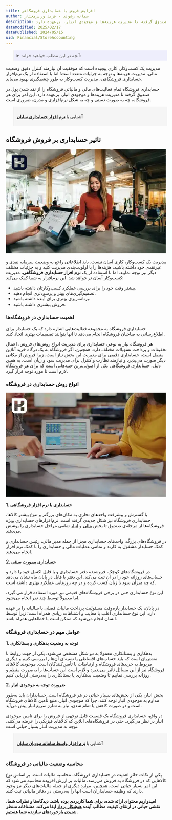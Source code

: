 ```yaml
---
title: افزایش فروش با حسابداری فروشگاهی
author: سمانه رشوند - فربد وزیرمختار
description: حسابداری فروشگاه تمام فعالیت‌های مالی و مالیاتی فروشگاه را از نقد شدن پول در صندوق گرفته تا مدیریت هزینه‌ها و موجودی انبار، برعهده دارد.
dateModified: 2025/02/17
datePublished: 2024/05/15
uid: Financial/StoreAccounting
---
```


<blockquote style="background-color:#eeeefc; padding:0.5rem">
<details>
   <summary>آنچه در این مطلب خواهید خواند:</summary>
  <ul>
    <li>تاثیر حسابداری بر فروش فروشگاه</li>
    <li>اهمیت حسابداری در فروشگاه‌ها</li>
    <li>انواع روش حسابداری در فروشگاه</li>
    <ul>
     <li>حسابداری با نرم افزار فروشگاهی</li>
     <li>حسابداری بصورت سنتی</li>
    </ul>
    <li>عوامل مهم در حسابداری فروشگاه</li>
    <li>محاسبه وضعیت مالیاتی در فروشگاه</li>
  </ul>
  </details>
</blockquote>

مدیریت یک کسب‌وکار، کاری پیچیده است که موفقیت آن نیازمند کنترل دقیق وضعیت مالی، مدیریت هزینه‌ها و توجه به جزئیات متعدد است؛ اما با استفاده از یک نرم‌افزار حسابداری فروشگاهی، مدیریت کسب‌وکار به طور چشمگیری بهبود می‌یابد.

حسابداری فروشگاه تمام فعالیت‌های مالی و مالیاتی فروشگاه را از نقد شدن پول در صندوق گرفته تا مدیریت هزینه‌ها و موجودی انبار، برعهده دارد. این امر برای هر فروشگاه، چه به صورت دستی و چه به شکل نرم‌افزاری و مدرن، ضروری است.

<blockquote style="background-color:#f5f5f5; padding:0.5rem">
<p><strong>آشنایی با <a href="https://www.hooshkar.com/Software/Sayan/Module/Accounting" target="_blank">نرم افزار حسابداری سایان</a></strong></p></blockquote>

## تاثیر حسابداری بر فروش فروشگاه

![تاثیر حسابداری بر فروش فروشگاه](./Images/TheImpactOfAccountingOnStoreSales.webp)

مدیریت یک کسب‌وکار، کاری آسان نیست. باید اطلاعاتی راجع به وضعیت سرمایه نقدی و غیرنقدی خود داشته باشید، هزینه‌ها را با اولویت‌بندی مدیریت کنید و به جزئیات مختلف دیگر نیز توجه نمایید. اما با استفاده از یک **نرم افزار حسابداری فروشگاهی**، مدیریت کسب‌وکار آسان تر خواهد شد. این نرم‌افزار به شما کمک می‌کند:

- بیشتر وقت خود را برای بررسی عملکرد کسب‌وکارتان داشته باشید.
- تصمیم‌گیری‌های بهتر و پرسودتری انجام دهید.
- برنامه‌ریزی بهتری برای آینده داشته باشید.
- فروش بیشتری داشته باشید.

### اهمیت حسابداری در فروشگاه‌ها

حسابداری فروشگاه به مجموعه فعالیت‌هایی اشاره دارد که یک حسابدار برای اطلاع‌رسانی به صاحبان فروشگاه انجام می‌دهد تا آنها بتوانند تصمیمات بهتری اتخاذ کنند.

هر فروشگاه نیاز به نوعی حسابداری برای مدیریت انواع روش‌های فروش، اعمال تخفیفات و پرداخت تسهیلات مختلف دارد. همچنین، اگر فروشگاه به یک درگاه خرید آنلاین متصل است، حسابداری دقیقی برای مدیریت این بخش نیاز است، زیرا فروش از مکانی دیگر صورت می‌پذیرد و نیازمند نظارت و کنترل برای مدیریت سود و زیان است. به همین دلیل، حسابداری فروشگاهی یکی از اصولی‌ترین جنبه‌هایی است که برای هر فروشگاه لازم است تا مورد توجه قرار گیرد.

### انواع روش حسابداری در فروشگاه

![انواع روش حسابداری فروشگاهی](./Images/StoreAccounting.webp)

**1.	حسابداری با نرم افزار فروشگاهی**

با گسترش و پیشرفت واحدهای تجاری به مکان‌های بزرگتر و تنوع بیشتر کالاها، حسابداری فروشگاه نیز شکل جدیدی گرفته است. نرم‌افزارهای حسابداری ویژه فروشگاه‌ها از مرحله‌ی صندوق تا بخش <a href="https://www.hooshkar.com/Software/Sayan" target="_blank">مالی</a> و <a href="https://www.hooshkar.com/Software/Sayan/Module/Inventory" target="_blank">انبار</a> تمامی مراحل حسابداری را پوشش می‌دهند.

در فروشگاه‌های بزرگ، واحدهای حسابداری مجزا از جمله مدیر مالی، رئیس حسابداری و کمک حسابدار مشغول به کارند و تمامی عملیات مالی و حسابداری را با کمک نرم افزار انجام می‌دهند.

**2.	حسابداری بصورت سنتی**

در فروشگاه‌های کوچک، فروشنده دفتر حسابداری و یا فایل اکسل خود را دارد و حساب‌های روزانه خود را در آن ثبت می‌کند. این دفتر یا فایل در پایان ماه نشان می‌دهد که چه میزان سود یا زیان کسب کرده و در چه روزهایی عملکرد بهتری داشته است. 

این نوع حسابداری حتی در برخی فروشگاه‌های قدیمی نیز مورد استفاده قرار می گیرد، اما معمولاً توسط چند نفر انجام می‌شود.

در پایان، یک حسابدار پاره‌وقت مسئولیت پرداخت مالیات فصلی یا سالیانه را بر عهده دارد. این نوع حسابداری اغلب با معایب و اشتباهات زیادی همراه است؛ زیرا توسط انسان انجام می‌شود که ممکن است با خطاهایی همراه باشد.

### عوامل مهم در حسابداری فروشگاه

**1. توجه به وضعیت بدهکاری و بستانکاری**

بدهکاری و بستانکاری معمولا به دو شکل مشخص می‌شود. یکی از جهت روابط با مشتریان است که باید حساب‌های اقساطی یا نسیه‌ای آن‌ها را بررسی کنیم و دیگری مربوط به خریدهای فروشگاه و ارتباطات با تأمین‌کنندگان است. موجودی کالاهای فروشگاه نیز از این مسائل تأثیر می‌پذیرد و لازم است این حساب‌ها را به‌صورت منظم و روزانه بررسی نماییم تا وضعیت بدهکاری یا بستانکاری را به‌درستی ارزیابی کنیم.

**2. ضرورت توجه به موجودی انبار**

بخش انبار، یکی از بخش‌های بسیار حیاتی در هر فروشگاه است. حسابداران باید به‌طور مداوم به موجودی انبار توجه کنند. چرا که موجودی انبار، منبع تأمین کالاهای فروشگاه است و در صورت کاهش یا تمام شدن، نیاز به شارژ سریع انبار پیش می‌آید. 

در واقع، حسابداری فروشگاه یک قسمت قابل توجهی از فروش را برای تامین موجودی انبار در نظر می‌گیرد. حتی در فروشگاه‌های آنلاین که کالاهای فیزیکی را عرضه می‌کنند، توجه به مدیریت انبار بسیار حیاتی است.

<blockquote style="background-color:#f5f5f5; padding:0.5rem">
<p><strong>آشنایی با <a href="https://www.hooshkar.com/Software/Sayan/Module/TpTaxGov" target="_blank">نرم افزار واسط سامانه مودیان سایان</a></strong></p></blockquote>

### محاسبه وضعیت مالیاتی در فروشگاه

یکی از نکات حائز اهمیت در حسابداری فروشگاه، محاسبه مالیات است. بر اساس نوع کالاهایی که در فروشگاه به فروش می‌رسد، مالیات بر ارزش افزوده محاسبه می‌شود که این امر بسیار حیاتی است. همچنین، موارد دیگری از جمله مالیات‌های دیگر نیز وجود دارند که وظیفه حسابداران است آنها را به‌درستی در دفاتر مالیاتی ثبت کنند.

**امیدواریم محتوای ارائه شده، برای شما کاربردی بوده باشد. دیدگاه‌ها و نظرات شما، نقشی حیاتی در ارتقای کیفیت مطالب آینده <a href="https://www.hooshkar.com" target="_blank">هوشکار پرداز</a> ایفا می‌کند. مشتاقانه منتظر شنیدن بازخوردهای سازنده شما هستیم.**
